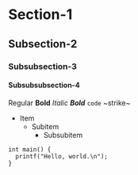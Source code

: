 # Section-1
## Subsection-2
### Subsubsection-3
#### Subsubsubsection-4

Regular **Bold**
_Italic **Bold**_
`code`
~strike~

- Item
  - Subitem
    - Subsubitem

```
int main() {
  printf("Hello, world.\n");
}
```
